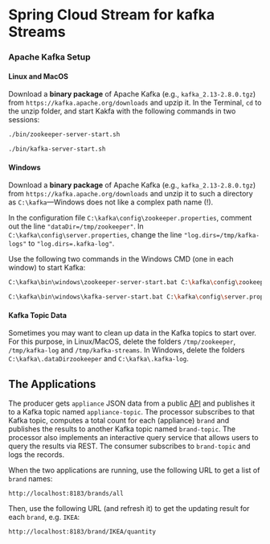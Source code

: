 # Spring Cloud Stream for kafka Streams

### Apache Kafka Setup
#### Linux and MacOS
Download a **binary package** of Apache Kafka (e.g., `kafka_2.13-2.8.0.tgz`) from `https://kafka.apache.org/downloads` and upzip it.
In the Terminal, `cd` to the unzip folder, and start Kakfa with the following commands in two sessions:
```bash
./bin/zookeeper-server-start.sh
```
```bash
./bin/kafka-server-start.sh
```
 
#### Windows 
Download a **binary package** of Apache Kafka (e.g., `kafka_2.13-2.8.0.tgz`) from `https://kafka.apache.org/downloads` and unzip it to 
such a directory as `C:\kafka`&mdash;Windows does not like a complex path name (!). 

In the configuration file `C:\kafka\config\zookeeper.properties`, comment out the line `"dataDir=/tmp/zookeeper"`. In `C:\kafka\config\server.properties`, change the line `"log.dirs=/tmp/kafka-logs"` to `"log.dirs=.kafka-log"`.

Use the following two commands in the Windows CMD (one in each window) to start Kafka:
```bash
C:\kafka\bin\windows\zookeeper-server-start.bat C:\kafka\config\zookeeper.properties
```
```bash
C:\kafka\bin\windows\kafka-server-start.bat C:\kafka\config\server.properties
```

#### Kafka Topic Data
Sometimes you may want to clean up data in the Kafka topics to start over. For this purpose, in Linux/MacOS, delete the folders `/tmp/zookeeper`, `/tmp/kafka-log` and `/tmp/kafka-streams`. In Windows, delete the folders `C:\kafka\.dataDirzookeeper` and `C:\kafka\.kafka-log`.

## The Applications 
The producer gets `appliance` JSON data from a public [API](https://random-data-api.com/api/appliance/random_appliance) and publishes it to a Kafka topic named `appliance-topic`. 
The processor subscribes to that Kafka topic, computes a total count for each (appliance) `brand` 
and publishes the results to another Kafka topic named `brand-topic`. 
The processor also implements an interactive query service that allows users to query the results via REST.
The consumer subscribes to `brand-topic` and logs the records.

When the two applications are running, use the following URL to get a list of `brand` names:
```url
http://localhost:8183/brands/all
```
Then, use the following URL (and refresh it) to get the updating result for each `brand`, e.g. `IKEA`:
```url
http://localhost:8183/brand/IKEA/quantity
```

